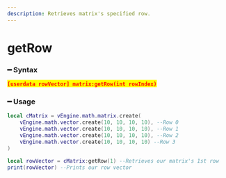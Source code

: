 ```yaml
---
description: Retrieves matrix's specified row.
---
```


# getRow

### ━ Syntax

<mark style="color:red;">**`[userdata rowVector] matrix:getRow(int rowIndex)`**</mark>

### ━ Usage

```lua
local cMatrix = vEngine.math.matrix.create(
    vEngine.math.vector.create(10, 10, 10, 10), --Row 0
    vEngine.math.vector.create(10, 10, 10, 10), --Row 1
    vEngine.math.vector.create(10, 10, 10, 10), --Row 2
    vEngine.math.vector.create(10, 10, 10, 10) --Row 3
)

local rowVector = cMatrix:getRow(1) --Retrieves our matrix's 1st row
print(rowVector) --Prints our row vector
```

